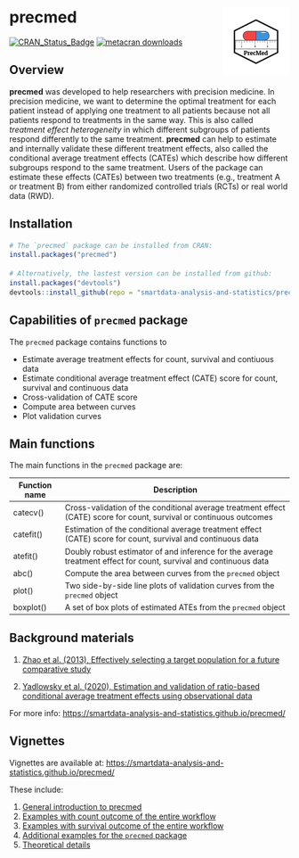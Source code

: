 
# precmed <img src="man/figures/logo.png" align="right" height="120"/>

<!-- badges: start -->

[![CRAN_Status_Badge](https://www.r-pkg.org/badges/version/precmed)](https://cran.r-project.org/package=precmed)
[![metacran
downloads](https://cranlogs.r-pkg.org/badges/last-month/precmed)](https://cran.r-project.org/package=precmed)
<!-- badges: end -->

## Overview

**precmed** was developed to help researchers with precision medicine.
In precision medicine, we want to determine the optimal treatment for
each patient instead of applying one treatment to all patients because
not all patients respond to treatments in the same way. This is also
called *treatment effect heterogeneity* in which different subgroups of
patients respond differently to the same treatment. **precmed** can help
to estimate and internally validate these different treatment effects,
also called the conditional average treatment effects (CATEs) which
describe how different subgroups respond to the same treatment. Users of
the package can estimate these effects (CATEs) between two treatments
(e.g., treatment A or treatment B) from either randomized controlled
trials (RCTs) or real world data (RWD).

## Installation

``` r
# The `precmed` package can be installed from CRAN:
install.packages("precmed")

# Alternatively, the lastest version can be installed from github:
install.packages("devtools")
devtools::install_github(repo = "smartdata-analysis-and-statistics/precmed")
```

## Capabilities of `precmed` package

The `precmed` package contains functions to

-   Estimate average treatment effects for count, survival and contiuous
    data
-   Estimate conditional average treatment effect (CATE) score for
    count, survival and continuous data
-   Cross-validation of CATE score
-   Compute area between curves
-   Plot validation curves

## Main functions

The main functions in the `precmed` package are:

| Function name | Description                                                                                                          |
|---------------|----------------------------------------------------------------------------------------------------------------------|
| catecv()      | Cross-validation of the conditional average treatment effect (CATE) score for count, survival or continuous outcomes |
| catefit()     | Estimation of the conditional average treatment effect (CATE) score for count, survival and continuous data          |
| atefit()      | Doubly robust estimator of and inference for the average treatment effect for count, survival and continuous data    |
| abc()         | Compute the area between curves from the `precmed` object                                                            |
| plot()        | Two side-by-side line plots of validation curves from the `precmed` object                                           |
| boxplot()     | A set of box plots of estimated ATEs from the `precmed` object                                                       |

## Background materials

1.  [Zhao et al. (2013), Effectively selecting a target population for a
    future comparative
    study](https://doi.org/10.1080/01621459.2013.770705)

2.  [Yadlowsky et al. (2020), Estimation and validation of ratio-based
    conditional average treatment effects using observational
    data](https://doi.org/10.1080/01621459.2020.1772080)

For more info:
<https://smartdata-analysis-and-statistics.github.io/precmed/>

## Vignettes

Vignettes are available at:
<https://smartdata-analysis-and-statistics.github.io/precmed/>

These include:  
1. [General introduction to
precmed](https://smartdata-analysis-and-statistics.github.io/precmed/docs/articles/general-introduction.html)
2. [Examples with count outcome of the entire
workflow](https://smartdata-analysis-and-statistics.github.io/precmed/docs/articles/count-examples.html)
3. [Examples with survival outcome of the entire
workflow](https://smartdata-analysis-and-statistics.github.io/precmed/docs/articles/survival-examples.html)
4. [Additional examples for the `precmed`
package](https://smartdata-analysis-and-statistics.github.io/precmed/docs/articles/additional-examples.html)
5. [Theoretical
details](https://smartdata-analysis-and-statistics.github.io/precmed/docs/articles/theoretical-details.html)
